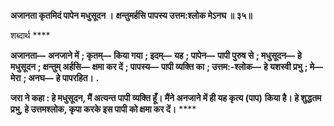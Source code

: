 **अजानता कृतमिदं पापेन मधुसूदन ।** **क्षन्तुमर्हसि पापस्य उत्तम:श्लोक मेऽनघ ॥ ३५॥** 

शब्दार्थ **** 

**अजानता—** **अनजाने में** **; कृतम्—** **किया गया** **; इदम्—** **यह** **; पापेन—** **पापी पुरुष से** **; मधुसूदन—** **हे मधुसूदन** **; क्षन्तुम् अर्हसि—** **क्षमा कर दें** **; पापस्य—** **पापी व्यक्ति का** **; उत्तम:-श्लोक—** **हे यशस्वी प्रभु** **; मे—** **मेरा** **; अनघ—** **हे पापरहित।** **.** 

**जरा ने कहा : हे मधुसूदन, मैं अत्यन्त पापी व्यक्ति हूँ। मैंने अनजाने में ही यह कृत्य (पाप)** **किया है। हे शुद्धतम प्रभु, हे उत्तमश्लोक, कृपा करके इस पापी को क्षमा कर दें।** **** 